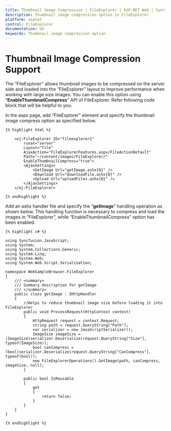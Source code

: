 ```yaml
---
title: Thumbnail Image Compression | FileExplorer | ASP.NET Web | Syncfusion
description: Thumbnail image compression option in FileExplorer
platform: aspnet
control: FileExplorer
documentation: UG
keywords: Thumbnail image compression option
---
```


# Thumbnail Image Compression Support

The “FileExplorer” allows thumbnail images to be compressed on the server side and loaded into the “FileExplorer” layout to improve performance when working with large size images. You can enable this option using “**EnableThumbnailCompress**” API of FileExplorer. Refer following code block that will be helpful to you.

In the aspx page, add “FileExplorer” element and specify the thumbnail image compress option as specified below.


    {% highlight html %}

        <ej:FileExplorer ID="fileexplorer1" 
            runat="server"
            Layout="Tile" 
            AjaxAction="FileExplorerFeatures.aspx/FileActionDefault"
            Path="~/content/images/FileExplorer/"  
            EnableThumbnailCompress="true">
            <AjaxSettings>
                <GetImage Url="getImage.ashx{0}" />
                <Download Url="downloadFile.ashx{0}" />
                <Upload Url="uploadFiles.ashx{0}" />
            </AjaxSettings>
        </ej:FileExplorer>

    {% endhighlight %}


Add an ashx handler file and specify the “**getImage**” handling operation as shown below. This handling function is necessary to compress and load the images in “FileExplorer”, while “EnableThumbnailCompress” option has been enabled.


    {% highlight c# %}
    
    using Syncfusion.JavaScript;
    using System;
    using System.Collections.Generic;
    using System.Linq;
    using System.Web;
    using System.Web.Script.Serialization;

    namespace WebSampleBrowser.FileExplorer
    {
        /// <summary>
        /// Summary description for getImage
        /// </summary>
        public class getImage : IHttpHandler
        {
            //Helps to reduce thumbnail image size before loading it into FileExplorer
            public void ProcessRequest(HttpContext context)
            {
                HttpRequest request = context.Request;
                string path = request.QueryString["Path"];
                var serializer = new JavaScriptSerializer();
                ImageSize imageSize = (ImageSize)serializer.Deserialize(request.QueryString["Size"], typeof(ImageSize));
                bool canCompress = (bool)serializer.Deserialize(request.QueryString["CanCompress"], typeof(bool));            
                new FileExplorerOperations().GetImage(path, canCompress, imageSize, null);
            }

            public bool IsReusable
            {
                get
                {
                    return false;
                }
            }
        }
    }

    {% endhighlight %}

